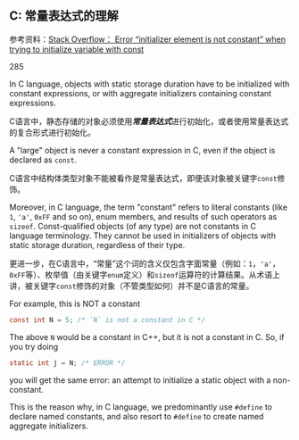 ## C: 常量表达式的理解

参考资料：[Stack Overflow： Error “initializer element is not constant” when trying to initialize variable with const](https://stackoverflow.com/questions/3025050/error-initializer-element-is-not-constant-when-trying-to-initialize-variable-w)

285

In C language, objects with static storage duration have to be initialized with constant expressions, or with aggregate initializers containing constant expressions.

C语言中，静态存储的对象必须使用***常量表达式***进行初始化，或者使用常量表达式的复合形式进行初始化。

A "large" object is never a constant expression in C, even if the object is declared as `const`.

C语言中结构体类型对象不能被看作是常量表达式，即便该对象被关键字`const`修饰。

Moreover, in C language, the term "constant" refers to literal constants (like `1`, `'a'`, `0xFF` and so on), enum members, and results of such operators as `sizeof`. Const-qualified objects (of any type) are not constants in C language terminology. They cannot be used in initializers of objects with static storage duration, regardless of their type.

更进一步，在C语言中，“常量”这个词的含义仅包含字面常量（例如：`1`，`'a'`，`0xFF`等）、枚举值（由关键字`enum`定义）和`sizeof`运算符的计算结果。从术语上讲，被关键字`const`修饰的对象（不管类型如何）并不是C语言的常量。

For example, this is NOT a constant

```c
const int N = 5; /* `N` is not a constant in C */
```
The above `N` would be a constant in C++, but it is not a constant in C. So, if you try doing

```c
static int j = N; /* ERROR */
```
you will get the same error: an attempt to initialize a static object with a non-constant.

This is the reason why, in C language, we predominantly use `#define` to declare named constants, and also resort to `#define` to create named aggregate initializers.

